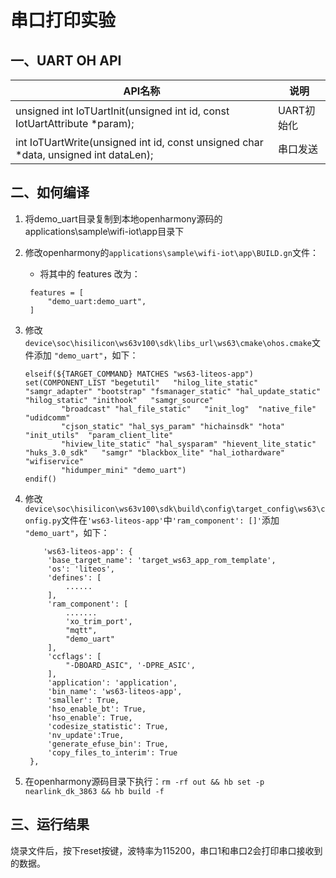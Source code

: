 # 串口打印实验<a name="ZH-CN_TOPIC_0000001130176841"></a>


## 一、UART OH API

| API名称                                                      | 说明                                      |
| ------------------------------------------------------------ | ---------------------------------------- |
| unsigned int IoTUartInit(unsigned int id, const IotUartAttribute *param);                 | UART初始化   |
| int IoTUartWrite(unsigned int id, const unsigned char *data, unsigned int dataLen);       | 串口发送     |


## 二、如何编译

1. 将demo_uart目录复制到本地openharmony源码的applications\sample\wifi-iot\app目录下

2. 修改openharmony的`applications\sample\wifi-iot\app\BUILD.gn`文件：
   * 将其中的 features 改为：
   ```
    features = [
        "demo_uart:demo_uart",
    ]
   ```

3. 修改`device\soc\hisilicon\ws63v100\sdk\libs_url\ws63\cmake\ohos.cmake`文件添加 `"demo_uart"`，如下：
    ```
    elseif(${TARGET_COMMAND} MATCHES "ws63-liteos-app")
    set(COMPONENT_LIST "begetutil"   "hilog_lite_static" "samgr_adapter" "bootstrap" "fsmanager_static" "hal_update_static" "hilog_static" "inithook"   "samgr_source"
            "broadcast" "hal_file_static"   "init_log"  "native_file" "udidcomm"
            "cjson_static" "hal_sys_param" "hichainsdk" "hota" "init_utils"  "param_client_lite"
            "hiview_lite_static" "hal_sysparam" "hievent_lite_static" "huks_3.0_sdk"   "samgr" "blackbox_lite" "hal_iothardware" "wifiservice"
            "hidumper_mini" "demo_uart")
    endif()
    ```

4. 修改`device\soc\hisilicon\ws63v100\sdk\build\config\target_config\ws63\config.py`文件在`'ws63-liteos-app'`中`'ram_component': []'`添加 `"demo_uart"`，如下：
   ```
       'ws63-liteos-app': {
        'base_target_name': 'target_ws63_app_rom_template',
        'os': 'liteos',
        'defines': [
            ......
        ],
        'ram_component': [
            .......
            'xo_trim_port',
            "mqtt",
            "demo_uart"
        ],
        'ccflags': [
            "-DBOARD_ASIC", '-DPRE_ASIC',
        ],
        'application': 'application',
        'bin_name': 'ws63-liteos-app',
        'smaller': True,
        'hso_enable_bt': True,
        'hso_enable': True,
        'codesize_statistic': True,
        'nv_update':True,
        'generate_efuse_bin': True,
        'copy_files_to_interim': True
    },
   ```
5. 在openharmony源码目录下执行：`rm -rf out && hb set -p nearlink_dk_3863 && hb build -f`



## 三、运行结果

烧录文件后，按下reset按键，波特率为115200，串口1和串口2会打印串口接收到的数据。
